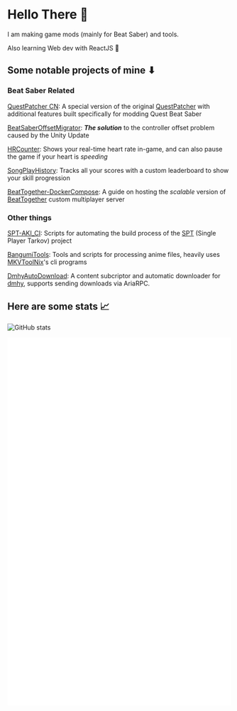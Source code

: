 # Hello There 👋
I am making game mods (mainly for Beat Saber) and tools. 

Also learning Web dev with ReactJS 🍻

## Some notable projects of mine ⬇
### Beat Saber Related
[QuestPatcher CN](https://github.com/std-microblock/QuestPatcher): A special version of the original [QuestPatcher](https://github.com/Lauriethefish/QuestPatcher) with additional features built specifically for modding Quest Beat Saber

[BeatSaberOffsetMigrator](https://github.com/qe201020335/BeatSaberOffsetMigrator): **_The solution_** to the controller offset problem caused by the Unity Update

[HRCounter](https://github.com/qe201020335/HRCounter): Shows your real-time heart rate in-game, and can also pause the game if your heart is _speeding_

[SongPlayHistory](https://github.com/qe201020335/SongPlayHistory): Tracks all your scores with a custom leaderboard to show your skill progression

[BeatTogether-DockerCompose](https://github.com/qe201020335/BeatTogether-DockerCompose): A guide on hosting the _scalable_ version of [BeatTogether](https://github.com/BeatTogether/BeatTogether.MasterServer) custom multiplayer server
 
### Other things
[SPT-AKI_CI](https://github.com/qe201020335/SPT-AKI_CI): Scripts for automating the build process of the [SPT](https://sp-tarkov.com/#features) (Single Player Tarkov) project

[BangumiTools](https://github.com/qe201020335/BangumiTools): Tools and scripts for processing anime files, heavily uses [MKVToolNix](https://mkvtoolnix.download/index.html)'s cli programs

[DmhyAutoDownload](https://github.com/qe201020335/DmhyAutoDownload): A content subcriptor and automatic downloader for [dmhy](https://www.dmhy.org/), supports sending downloads via AriaRPC.


## Here are some stats 📈
![GitHub stats](https://github-readme-stats.vercel.app/api?username=qe201020335)

![Metrics](https://github.com/qe201020335/qe201020335/raw/master/github-metrics.svg)
